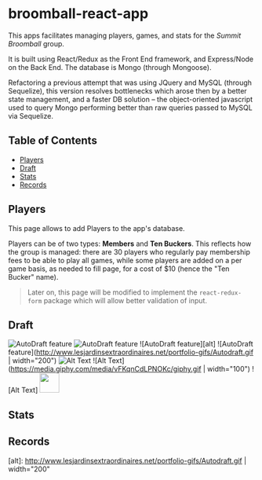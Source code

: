 # broomball-react-app
This apps facilitates managing players, games, and stats for the *Summit Broomball* group. 

It is built using React/Redux as the Front End framework, and Express/Node on the Back End. The database is Mongo (through Mongoose).

Refactoring a previous attempt that was using JQuery and MySQL (through Sequelize), this version resolves bottlenecks which arose then by a better state management, and a faster DB solution – the object-oriented javascript used to query Mongo performing better than raw queries passed to MySQL via Sequelize.  

## Table of Contents

- [Players](#Players)
- [Draft](#Draft)
- [Stats](#Stats)
- [Records](#Records)

## Players
This page allows to add Players to the app's database.

Players can be of two types: **Members** and **Ten Buckers**. This reflects how the group is managed: there are 30 players who regularly pay membership fees to be able to play all games, while some players are added on a per game basis, as needed to fill page, for a cost of $10 (hence the "Ten Bucker" name).

>Later on, this page will be modified to implement the `react-redux-form` package which will allow better validation of input. 

## Draft
![AutoDraft feature](http://www.lesjardinsextraordinaires.net/portfolio-gifs/Autodraft.gif)
![AutoDraft feature][autoDraft]
![AutoDraft feature][alt]
![AutoDraft feature](http://www.lesjardinsextraordinaires.net/portfolio-gifs/Autodraft.gif | width="200")
![Alt Text](https://media.giphy.com/media/vFKqnCdLPNOKc/giphy.gif)
![Alt Text](https://media.giphy.com/media/vFKqnCdLPNOKc/giphy.gif | width="100")
![Alt Text] <img src="https://media.giphy.com/media/vFKqnCdLPNOKc/giphy.gif" width="40" height="40" />


## Stats
## Records



[autoDraft]: <img src="http://www.lesjardinsextraordinaires.net/portfolio-gifs/Autodraft.gif" width="200" />
[alt]: http://www.lesjardinsextraordinaires.net/portfolio-gifs/Autodraft.gif | width="200"

